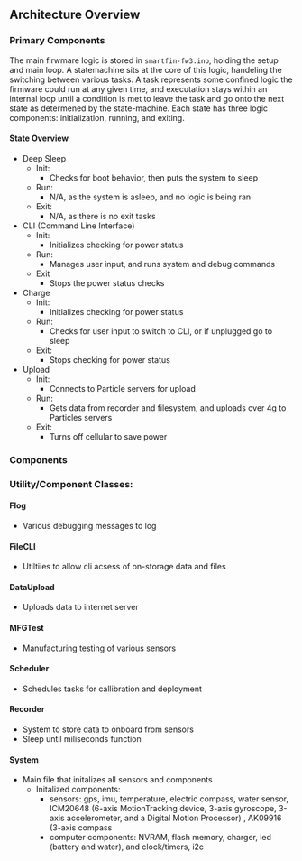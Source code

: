 ## Architecture Overview


### Primary Components

The main firwmare logic is stored in `smartfin-fw3.ino`, holding the setup and main loop. A statemachine sits at the core of this logic, handeling the switching between various tasks. A task represents some confined logic the firmware could run at any given time, and executation stays within an internal loop until a condition is met to leave the task and go onto the next state as determened by the state-machine. Each state has three logic components: initialization, running, and exiting.  

#### State Overview

* Deep Sleep
  * Init:
    * Checks for boot behavior, then puts the system to sleep
  * Run:
    * N/A, as the system is asleep, and no logic is being ran
  * Exit:
    * N/A, as there is no exit tasks
* CLI (Command Line Interface)
  * Init: 
    * Initializes checking for power status
  * Run:
    * Manages user input, and runs system and debug commands 
  * Exit
    * Stops the power status checks
* Charge 
  * Init: 
    * Initializes checking for power status
  * Run:
    * Checks for user input to switch to CLI, or if unplugged go to sleep
  * Exit:
    * Stops checking for power status
* Upload
  * Init: 
    * Connects to Particle servers for upload
  * Run:
    * Gets data from recorder and filesystem, and uploads over 4g to Particles servers
  * Exit:
    *  Turns off cellular to save power

### Components

### Utility/Component Classes:

#### Flog

- Various debugging messages to log

#### FileCLI

- Utiltiies to allow cli acsess of on-storage data and files

#### DataUpload

- Uploads data to internet server

#### MFGTest

- Manufacturing testing of various sensors

#### Scheduler

- Schedules tasks for callibration and deployment

#### Recorder

- System to store data to onboard from sensors
- Sleep until miliseconds function

#### System

- Main file that initalizes all sensors and components
    - Initalized components:
        - sensors: gps, imu, temperature, electric compass, water sensor, ICM20648 (6-axis MotionTracking device, 3-axis gyroscope, 3-axis accelerometer, and a Digital Motion Processor) , AK09916 (3-axis compass
        - computer components: NVRAM, flash memory, charger, led (battery and water), and clock/timers, i2c
